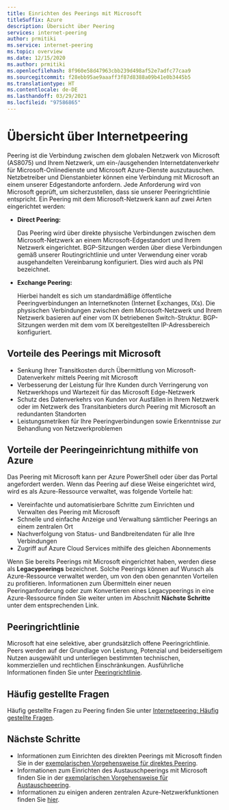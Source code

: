 ```yaml
---
title: Einrichten des Peerings mit Microsoft
titleSuffix: Azure
description: Übersicht über Peering
services: internet-peering
author: prmitiki
ms.service: internet-peering
ms.topic: overview
ms.date: 12/15/2020
ms.author: prmitiki
ms.openlocfilehash: 8f960e58d47963cbb239d498af52e7adfc77caa9
ms.sourcegitcommit: f28ebb95ae9aaaff3f87d8388a09b41e0b3445b5
ms.translationtype: HT
ms.contentlocale: de-DE
ms.lasthandoff: 03/29/2021
ms.locfileid: "97586865"
---
```

# <a name="internet-peering-overview"></a>Übersicht über Internetpeering

Peering ist die Verbindung zwischen dem globalen Netzwerk von Microsoft (AS8075) und Ihrem Netzwerk, um ein-/ausgehenden Internetdatenverkehr für Microsoft-Onlinedienste und Microsoft Azure-Dienste auszutauschen. Netzbetreiber und Dienstanbieter können eine Verbindung mit Microsoft an einem unserer Edgestandorte anfordern. Jede Anforderung wird von Microsoft geprüft, um sicherzustellen, dass sie unserer Peeringrichtlinie entspricht. Ein Peering mit dem Microsoft-Netzwerk kann auf zwei Arten eingerichtet werden:

* **Direct Peering:**

    Das Peering wird über direkte physische Verbindungen zwischen dem Microsoft-Netzwerk an einem Microsoft-Edgestandort und Ihrem Netzwerk eingerichtet. BGP-Sitzungen werden über diese Verbindungen gemäß unserer Routingrichtlinie und unter Verwendung einer vorab ausgehandelten Vereinbarung konfiguriert. Dies wird auch als PNI bezeichnet.

* **Exchange Peering:**

    Hierbei handelt es sich um standardmäßige öffentliche Peeringverbindungen an Internetknoten (Internet Exchanges, IXs). Die physischen Verbindungen zwischen dem Microsoft-Netzwerk und Ihrem Netzwerk basieren auf einer vom IX betriebenen Switch-Struktur. BGP-Sitzungen werden mit dem vom IX bereitgestellten IP-Adressbereich konfiguriert.

## <a name="benefits-of-peering-with-microsoft"></a>Vorteile des Peerings mit Microsoft
* Senkung Ihrer Transitkosten durch Übermittlung von Microsoft-Datenverkehr mittels Peering mit Microsoft
* Verbesserung der Leistung für Ihre Kunden durch Verringerung von Netzwerkhops und Wartezeit für das Microsoft Edge-Netzwerk
* Schutz des Datenverkehrs von Kunden vor Ausfällen in Ihrem Netzwerk oder im Netzwerk des Transitanbieters durch Peering mit Microsoft an redundanten Standorten
* Leistungsmetriken für Ihre Peeringverbindungen sowie Erkenntnisse zur Behandlung von Netzwerkproblemen

## <a name="benefits-of-using-azure-to-set-up-peering"></a>Vorteile der Peeringeinrichtung mithilfe von Azure

Das Peering mit Microsoft kann per Azure PowerShell oder über das Portal angefordert werden. Wenn das Peering auf diese Weise eingerichtet wird, wird es als Azure-Ressource verwaltet, was folgende Vorteile hat:
* Vereinfachte und automatisierbare Schritte zum Einrichten und Verwalten des Peering mit Microsoft
* Schnelle und einfache Anzeige und Verwaltung sämtlicher Peerings an einem zentralen Ort
* Nachverfolgung von Status- und Bandbreitendaten für alle Ihre Verbindungen
* Zugriff auf Azure Cloud Services mithilfe des gleichen Abonnements

Wenn Sie bereits Peerings mit Microsoft eingerichtet haben, werden diese als **Legacypeerings** bezeichnet. Solche Peerings können auf Wunsch als Azure-Ressource verwaltet werden, um von den oben genannten Vorteilen zu profitieren. Informationen zum Übermitteln einer neuen Peeringanforderung oder zum Konvertieren eines Legacypeerings in eine Azure-Ressource finden Sie weiter unten im Abschnitt **Nächste Schritte** unter dem entsprechenden Link.

## <a name="peering-policy"></a>Peeringrichtlinie
Microsoft hat eine selektive, aber grundsätzlich offene Peeringrichtlinie. Peers werden auf der Grundlage von Leistung, Potenzial und beiderseitigem Nutzen ausgewählt und unterliegen bestimmten technischen, kommerziellen und rechtlichen Einschränkungen. Ausführliche Informationen finden Sie unter [Peeringrichtlinie](policy.md).

## <a name="faq"></a>Häufig gestellte Fragen
Häufig gestellte Fragen zu Peering finden Sie unter [Internetpeering: Häufig gestellte Fragen](faqs.md).

## <a name="next-steps"></a>Nächste Schritte

* Informationen zum Einrichten des direkten Peerings mit Microsoft finden Sie in der [exemplarischen Vorgehensweise für direktes Peering](walkthrough-direct-all.md).
* Informationen zum Einrichten des Austauschpeerings mit Microsoft finden Sie in der [exemplarischen Vorgehensweise für Austauschpeering](walkthrough-exchange-all.md).
* Informationen zu einigen anderen zentralen Azure-Netzwerkfunktionen finden Sie [hier](../networking/networking-overview.md).